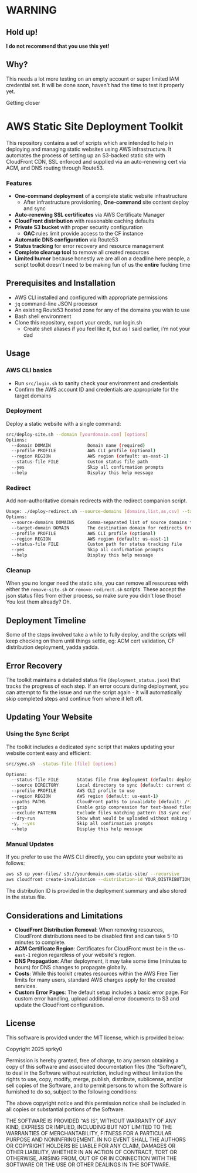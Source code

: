 # WARNING

## Hold up!
**I do not recommend that you use this yet!**

## Why?

This needs a lot more testing on an empty account or super limited IAM credential set.
It will be done soon, haven't had the time to test it properly yet.

Getting closer




# AWS Static Site Deployment Toolkit

This repository contains a set of scripts which are intended to help in deploying and 
managing static websites using AWS infrastructure. It automates the process of setting
up an S3-backed static site with CloudFront CDN, SSL enforced and supplied via an
auto-renewing cert via ACM, and DNS routing through Route53.


### Features

- **One-command deployment** of a complete static website infrastructure
    - After infrastructure provisioning, **One-command** site content deploy and sync
- **Auto-renewing SSL certificates** via AWS Certificate Manager
- **CloudFront distribution** with reasonable caching defaults
- **Private S3 bucket** with proper security configuration
   - **OAC** rules limit provide access to the CF instance
- **Automatic DNS configuration** via Route53
- **Status tracking** for error recovery and resource management
- **Complete cleanup tool** to remove all created resources
- **Limited humor** because honestly we are all on a deadline here people, a script toolkit doesn't need to be making fun of us the **entire** fucking time


## Prerequisites and Installation

- AWS CLI installed and configured with appropriate permissions
- `jq` command-line JSON processor
- An existing Route53 hosted zone for any of the domains you wish to use
- Bash shell environment
- Clone this repository, export your creds, run login.sh
    - Create shell aliases if you feel like it, but as I said earlier, i'm not your dad


## Usage

### AWS CLI basics

- Run `src/login.sh` to sanity check your environment and credentials
- Confirm the AWS account ID and credentials are appropriate for the target domains


### Deployment

Deploy a static website with a single command:

```bash
src/deploy-site.sh --domain [yourdomain.com] [options]
Options:
  --domain DOMAIN              Domain name (required)
  --profile PROFILE            AWS CLI profile (optional)
  --region REGION              AWS region (default: us-east-1)
  --status-file FILE           Custom status file path
  --yes                        Skip all confirmation prompts
  --help                       Display this help message

```

### Redirect

Add non-authoritative domain redirects with the redirect companion script.

```bash
Usage: ./deploy-redirect.sh --source-domains [domains,list,as,csv] --target-domain [domain]
Options:
  --source-domains DOMAINS     Comma-separated list of source domains to redirect (required)
  --target-domain DOMAIN       The destination domain for redirects (required)
  --profile PROFILE            AWS CLI profile (optional)
  --region REGION              AWS region (default: us-east-1)
  --status-file FILE           Custom path for status tracking file
  --yes                        Skip all confirmation prompts
  --help                       Display this help message

```


### Cleanup

When you no longer need the static site, you can remove all resources with either the
`remove-site.sh` or `remove-redirect.sh` scripts.  These accept the json status files from
either process, so make sure you didn't lose those!  You lost them already?  Oh.


## Deployment Timeline

Some of the steps involved take a while to fully deploy, and the scripts will keep checking on them
until things settle, eg: ACM cert validation, CF distribution deployment, yadda yadda.


## Error Recovery

The toolkit maintains a detailed status file (`deployment_status.json`) that tracks the progress of each step.
If an error occurs during deployment, you can attempt to fix the issue and run the script again - it will 
automatically skip completed steps and continue from where it left off.


## Updating Your Website

### Using the Sync Script

The toolkit includes a dedicated sync script that makes updating your website content easy and efficient:

```bash
src/sync.sh --status-file [file] [options]

Options:
  --status-file FILE       Status file from deployment (default: deployment_status.json)
  --source DIRECTORY       Local directory to sync (default: current directory)
  --profile PROFILE        AWS CLI profile to use
  --region REGION          AWS region (default: us-east-1)
  --paths PATHS            CloudFront paths to invalidate (default: /*)
  --gzip                   Enable gzip compression for text-based files
  --exclude PATTERN        Exclude files matching pattern (S3 sync exclude pattern)
  --dry-run                Show what would be uploaded without making changes
  -y, --yes                Skip all confirmation prompts
  --help                   Display this help message

```


### Manual Updates

If you prefer to use the AWS CLI directly, you can update your website as follows:

```bash
aws s3 cp your-files/ s3://yourdomain.com-static-site/ --recursive
aws cloudfront create-invalidation --distribution-id YOUR_DISTRIBUTION_ID --paths "/*"

```

The distribution ID is provided in the deployment summary and also stored in the status file.


## Considerations and Limitations

- **CloudFront Distribution Removal**: When removing resources, CloudFront distributions need to be disabled first and can take 5-10 minutes to complete.
- **ACM Certificate Region**: Certificates for CloudFront must be in the `us-east-1` region regardless of your website's region.
- **DNS Propagation**: After deployment, it may take some time (minutes to hours) for DNS changes to propagate globally.
- **Costs**: While this toolkit creates resources within the AWS Free Tier limits for many users, standard AWS charges apply for the created services.
- **Custom Error Pages**: The default setup includes a basic error page. For custom error handling, upload additional error documents to S3 and update the CloudFront configuration.


## License

This software is provided under the MIT license, which is provided below:

Copyright 2025 sprky0

Permission is hereby granted, free of charge, to any person obtaining a copy of this software and associated documentation files (the “Software”), to deal in the Software without restriction, including without limitation the rights to use, copy, modify, merge, publish, distribute, sublicense, and/or sell copies of the Software, and to permit persons to whom the Software is furnished to do so, subject to the following conditions:

The above copyright notice and this permission notice shall be included in all copies or substantial portions of the Software.

THE SOFTWARE IS PROVIDED “AS IS”, WITHOUT WARRANTY OF ANY KIND, EXPRESS OR IMPLIED, INCLUDING BUT NOT LIMITED TO THE WARRANTIES OF MERCHANTABILITY, FITNESS FOR A PARTICULAR PURPOSE AND NONINFRINGEMENT. IN NO EVENT SHALL THE AUTHORS OR COPYRIGHT HOLDERS BE LIABLE FOR ANY CLAIM, DAMAGES OR OTHER LIABILITY, WHETHER IN AN ACTION OF CONTRACT, TORT OR OTHERWISE, ARISING FROM, OUT OF OR IN CONNECTION WITH THE SOFTWARE OR THE USE OR OTHER DEALINGS IN THE SOFTWARE.

